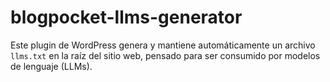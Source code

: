 # blogpocket-llms-generator
Este plugin de WordPress genera y mantiene automáticamente un archivo `llms.txt` en la raíz del sitio web, pensado para ser consumido por modelos de lenguaje (LLMs).
